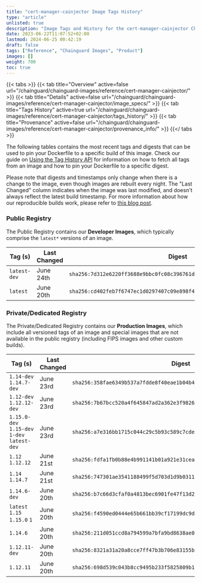 ```yaml
---
title: "cert-manager-cainjector Image Tags History"
type: "article"
unlisted: true
description: "Image Tags and History for the cert-manager-cainjector Chainguard Image"
date: 2023-06-22T11:07:52+02:00
lastmod: 2024-06-25 00:42:19
draft: false
tags: ["Reference", "Chainguard Images", "Product"]
images: []
weight: 700
toc: true
---
```


{{< tabs >}}
{{< tab title="Overview" active=false url="/chainguard/chainguard-images/reference/cert-manager-cainjector/" >}}
{{< tab title="Details" active=false url="/chainguard/chainguard-images/reference/cert-manager-cainjector/image_specs/" >}}
{{< tab title="Tags History" active=true url="/chainguard/chainguard-images/reference/cert-manager-cainjector/tags_history/" >}}
{{< tab title="Provenance" active=false url="/chainguard/chainguard-images/reference/cert-manager-cainjector/provenance_info/" >}}
{{</ tabs >}}

The following tables contains the most recent tags and digests that can be used to pin your Dockerfile to a specific build of this image. Check our guide on [Using the Tag History API](/chainguard/chainguard-images/using-the-tag-history-api/) for information on how to fetch all tags from an image and how to pin your Dockerfile to a specific digest.

Please note that digests and timestamps only change when there is a change to the image, even though images are rebuilt every night. The "Last Changed" column indicates when the image was last modified, and doesn't always reflect the latest build timestamp. For more information about how our reproducible builds work, please refer to [this blog post](https://www.chainguard.dev/unchained/reproducing-chainguards-reproducible-image-builds).

### Public Registry
The Public Registry contains our **Developer Images**, which typically comprise the `latest*` versions of an image.

| Tag (s)       | Last Changed | Digest                                                                    |
|---------------|--------------|---------------------------------------------------------------------------|
|  `latest-dev` | June 24th    | `sha256:7d312e6220ff3688e9bbc0fc08c396761d17e47076baa414d0c5b5137ebb14c4` |
|  `latest`     | June 20th    | `sha256:cd402feb7f6747ec1d0297407c09e898f4d241b183180ad2c4eafc8232e5134b` |


### Private/Dedicated Registry
The Private/Dedicated Registry contains our **Production Images**, which include all versioned tags of an image and special images that are not available in the public registry (including FIPS images and other custom builds).

| Tag (s)                                       | Last Changed | Digest                                                                    |
|-----------------------------------------------|--------------|---------------------------------------------------------------------------|
|  `1.14-dev` `1.14.7-dev`                      | June 23rd    | `sha256:358fae6349b537a7fdde8f40eae1b04b4868ee171a2d5bbda7c49976a333f11d` |
|  `1.12-dev` `1.12.12-dev`                     | June 23rd    | `sha256:7b67bcc520a4f645847ad2a362e3f982603c00505d34a11691bd9a9a5c1c4e13` |
|  `1.15.0-dev` `1.15-dev` `1-dev` `latest-dev` | June 23rd    | `sha256:a7e316bb1715c044c29c5b93c589c7cdeac5ad75bdda4a3bf620b150ae5d5887` |
|  `1.12` `1.12.12`                             | June 21st    | `sha256:fdfa1fb0b88e4b991141b01a921e31ceaf1ec8d67b4503dbe2677b9d7da75f77` |
|  `1.14` `1.14.7`                              | June 21st    | `sha256:747301ae3541188499f5d703d1d9b0311eba8ca93f5efc51b69e0a2fa99157d5` |
|  `1.14.6-dev`                                 | June 20th    | `sha256:b7c66d3cfaf0a4813bec6901fe47f13d2be4373f3ba085f00c7a30a8deacab73` |
|  `latest` `1.15` `1.15.0` `1`                 | June 20th    | `sha256:f4590ed0444e65b661bb39cf17199dc9de619ee4d04e3bf24184b67c1ee7aafe` |
|  `1.14.6`                                     | June 20th    | `sha256:211d051ccd8a794599a7bfa9bd8638ae0059e79eecb163fc2f9bd8fce21df46b` |
|  `1.12.11-dev`                                | June 20th    | `sha256:8321a31a20a8cce7ff47b3b706e83155beab7bc3d6320c6d4539d9f703515442` |
|  `1.12.11`                                    | June 20th    | `sha256:698d539c043b8cc9495b233f5825809b1580443ba656f034c87f2b28e17e8289` |

